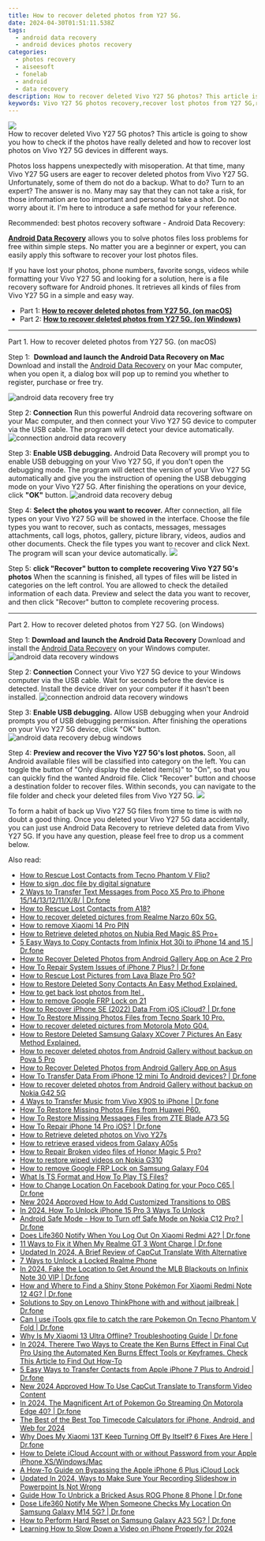```yaml
---
title: How to recover deleted photos from Y27 5G.
date: 2024-04-30T01:51:11.538Z
tags: 
  - android data recovery
  - android devices photos recovery
categories: 
  - photos recovery
  - aiseesoft
  - fonelab
  - android
  - data recovery
description: How to recover deleted Vivo Y27 5G photos? This article is going to show you how to check if the photos have really deleted and how to recover lost photos on Vivo Y27 5G devices in different ways.
keywords: Vivo Y27 5G photos recovery,recover lost photos from Y27 5G,recover lost photos from Vivo,retrieve wiped photos Vivo Y27 5G,save erased photos from Y27 5G,retrieve wiped photos Vivo,photos disappear Vivo,Vivo reset but recover photos,extract photos from water damaged phone Y27 5G,Y27 5G reset but recover photos,how to get the photos back on Y27 5G,how to recover photos on Vivo
---
```


<img src="https://img0mobiles.techidaily.com/images/best-assets/devices/vivo/vivo-y27-5g/2.jpg" class="atpl-imgstyle"  />

<div class="atpl-content atpl-for-fonelab-android recover-photos">

<div class="atpl-post-description-part-1">
How to recover deleted Vivo Y27 5G photos? This article is going to show you how to check if the photos have really deleted and how to recover lost photos on Vivo Y27 5G devices in different ways.
</div>



<div class="atpl-post-description-part-2">
<div class="tpl-content-sub-paragraph-normal">
  <p>
    Photos loss happens unexpectedly with misoperation. At that time, many Vivo Y27 5G users are eager to recover deleted photos from Vivo Y27 5G. Unfortunately, some of them do not do a backup. What to do? Turn to an expert? The answer is no. Many may say that they can not take a risk, for those information are too important and personal to take a shot. Do not worry about it. I'm here to introduce a safe method for your reference.
  </p>
</div>
</div>

<div class="atpl-post-description-part-3">
<div class="tpl-content-sub-paragraph-title">
  Recommended: best photos recovery software - Android Data Recovery:
</div>
<div class="tpl-content-sub-paragraph-content">
  <p>
    <a href="https://tools.techidaily.com/aiseesoft-android-data-recovery/" ><strong>Android Data Recovery</strong></a> allows you to solve photos files loss problems for free within simple steps. No matter you are a beginner or expert, you can easily apply this software to recover your lost photos files.
  </p>
</div>
<div class="tpl-content-sub-paragraph-content">
    <p>
      If you have lost your photos, phone numbers, favorite songs, videos while formatting your Vivo Y27 5G and looking for a solution, here is a file recovery software for Android phones. It retrieves all kinds of files from Vivo Y27 5G in a simple and easy way.
    </p>
</div>
</div>

<ul>
  <li>Part 1: <strong><a href="#p1"> How to recover deleted photos from Y27 5G.  (on macOS)</a></strong></li>
  <li>Part 2: <strong><a href="#p2"> How to recover deleted photos from Y27 5G.  (on Windows)</a></strong></li>
</ul>




<!-- Part 1 -->
<a id="p1" name="p1" ></a><hr>

<div>
  <span class="atpl-step-part-style">Part 1. How to recover deleted photos from Y27 5G. (on macOS)</span>
</div>  

<span class="atpl-stepstyle-a"><span>Step 1: </span></span> <strong>Download and launch the Android Data Recovery on Mac</strong>
Download and install the <a href="https://tools.techidaily.com/aiseesoft-android-data-recovery/" >Android Data Recovery</a> on your Mac computer, when you open it, a dialog box will pop up to remind you whether to register, purchase or free try.

<img src="https://tools.techidaily.com/images/apps/aiseesoft/android-data-recovery/mac-free-try.png" class="atpl-imgstyle" alt="android data recovery free try" />

<span class="atpl-stepstyle-a"><span>Step 2: </span></span> <strong>Connection</strong>
Run this powerful Android data recovering software on your Mac computer, and then connect your Vivo Y27 5G device to computer via the USB cable. The program will detect your device automatically.
<img src="https://tools.techidaily.com/images/apps/aiseesoft/android-data-recovery/mac-connection-interface.jpg" class="atpl-imgstyle" alt="connection android data recovery" />

<span class="atpl-stepstyle-a"><span>Step 3: </span></span> <strong>Enable USB debugging.</strong>
Android Data Recovery will prompt you to enable USB debugging on your Vivo Y27 5G, if you don't open the debugging mode. The program will detect the version of your Vivo Y27 5G automatically and give you the instruction of opening the USB debugging mode on your Vivo Y27 5G. After finishing the operations on your device, click <strong>"OK"</strong> button.
<img src="https://tools.techidaily.com/images/apps/aiseesoft/android-data-recovery/mac-android-usb-debug.jpg"  class="atpl-imgstyle" alt="android data recovery debug" />

<span class="atpl-stepstyle-a"><span>Step 4: </span></span> <strong>Select the photos you want to recover.</strong>
After connection, all file types on your Vivo Y27 5G will be showed in the interface. Choose the file types you want to recover, such as contacts, messages, messages attachments, call logs, photos, gallery, picture library, videos, audios and other documents. Check the file types you want to recover and click Next. The program will scan your device automatically.
<img src="https://tools.techidaily.com/images/apps/aiseesoft/android-data-recovery/mac-choose-type-photos.jpg" class="atpl-imgstyle"  />

<span class="atpl-stepstyle-a"><span>Step 5: </span></span> <strong>click "Recover" button to  complete recovering Vivo Y27 5G's photos</strong>
When the scanning is finished, all types of files will be listed in categories on the left control. You are allowed to check the detailed information of each data. Preview and select the data you want to recover, and then click "Recover" button to complete recovering process.


<a id="p2" name="p2"></a><hr>

<!-- Part 2 -->
<div>
  <span class="atpl-step-part-style">Part 2. How to recover deleted photos from Y27 5G. (on Windows)</span>
</div>

<span class="atpl-stepstyle-a"><span>Step 1: </span></span> <strong>Download and launch the Android Data Recovery</strong>
Download and install the <a href="https://tools.techidaily.com/aiseesoft-android-data-recovery/" >Android Data Recovery</a> on your Windows computer.
<img src="https://tools.techidaily.com/images/apps/aiseesoft/android-data-recovery/win-start-interface.png"  class="atpl-imgstyle" alt="android data recovery windows" />

<span class="atpl-stepstyle-a"><span>Step 2: </span></span> <strong>Connection</strong>
Connect your Vivo Y27 5G device to your Windows computer via the USB cable. Wait for seconds before the device is detected. Install the device driver on your computer if it hasn't been installed.
<img src="https://tools.techidaily.com/images/apps/aiseesoft/android-data-recovery/win-connection-interface.png" class="atpl-imgstyle" alt="connection android data recovery windows" />

<span class="atpl-stepstyle-a"><span>Step 3: </span></span> <strong>Enable USB debugging.</strong>
Allow USB debugging when your Android prompts you of USB debugging permission. After finishing the operations on your Vivo Y27 5G device, click "OK" button.
<img src="https://tools.techidaily.com/images/apps/aiseesoft/android-data-recovery/win-android-usb-debug.png" class="atpl-imgstyle" alt="android data recovery debug windows" />

<span class="atpl-stepstyle-a"><span>Step 4: </span></span> <strong>Preview and recover the Vivo Y27 5G's lost photos.</strong>
Soon, all Android available files will be classified into category on the left. You can toggle the button of "Only display the deleted item(s)" to "On", so that you can quickly find the wanted Android file. Click "Recover" button and choose a destination folder to recover files. Within seconds, you can navigate to the file folder and check your deleted files from Vivo Y27 5G.
<img src="https://tools.techidaily.com/images/apps/aiseesoft/android-data-recovery/win-recover-photos.png" class="atpl-imgstyle"  />

<div class="atpl-post-description-part-4">
<div class="tpl-content-sub-paragraph-normal">
  <p>
    To form a habit of back up Vivo Y27 5G files from time to time is with no doubt a good thing. Once you deleted your Vivo Y27 5G data accidentally, you can just use Android Data Recovery to retrieve deleted data from Vivo Y27 5G. If you have any question, please feel free to drop us a comment below.
  </p>
</div>
</div>

<ins class="adsbygoogle"
     style="display:block"
     data-ad-client="ca-pub-7571918770474297"
     data-ad-slot="8358498916"
     data-ad-format="auto"
     data-full-width-responsive="true"></ins>



</div>
<ins class="adsbygoogle"
    style="display:block"
    data-ad-format="autorelaxed"
    data-ad-client="ca-pub-7571918770474297"
    data-ad-slot="1223367746"></ins>

<span class="atpl-alsoreadstyle">Also read:</span>
<div><ul>
<li><a href="https://blog-min.techidaily.com/how-to-rescue-lost-contacts-from-tecno-phantom-v-flip-by-fonelab-android-recover-contacts/"><u>How to Rescue Lost Contacts from Tecno Phantom V Flip?</u></a></li>
<li><a href="https://blog-min.techidaily.com/how-to-sign-doc-file-by-digital-signature-by-ldigisigner-sign-a-word-sign-a-word/"><u>How to sign .doc file by digital signature</u></a></li>
<li><a href="https://blog-min.techidaily.com/2-ways-to-transfer-text-messages-from-poco-x5-pro-to-iphone-1514131211x8-drfone-by-drfone-transfer-from-android-transfer-from-android/"><u>2 Ways to Transfer Text Messages from Poco X5 Pro to iPhone 15/14/13/12/11/X/8/ | Dr.fone</u></a></li>
<li><a href="https://blog-min.techidaily.com/how-to-rescue-lost-contacts-from-a18-by-fonelab-android-recover-contacts/"><u>How to Rescue Lost Contacts from A18?</u></a></li>
<li><a href="https://blog-min.techidaily.com/how-to-recover-deleted-pictures-from-realme-narzo-60x-5g-by-fonelab-android-recover-pictures/"><u>How to recover deleted pictures from Realme Narzo 60x 5G.</u></a></li>
<li><a href="https://blog-min.techidaily.com/how-to-remove-xiaomi-14-pro-pin-by-drfone-android-unlock-android-unlock/"><u>How to remove Xiaomi 14 Pro PIN</u></a></li>
<li><a href="https://blog-min.techidaily.com/how-to-retrieve-deleted-photos-on-nubia-red-magic-8s-proplus-by-stellar-photo-recovery-android-mobile-photo-recover/"><u>How to Retrieve  deleted photos on Nubia Red Magic 8S Pro+</u></a></li>
<li><a href="https://blog-min.techidaily.com/5-easy-ways-to-copy-contacts-from-infinix-hot-30i-to-iphone-14-and-15-drfone-by-drfone-transfer-from-android-transfer-from-android/"><u>5 Easy Ways to Copy Contacts from Infinix Hot 30i to iPhone 14 and 15 | Dr.fone</u></a></li>
<li><a href="https://blog-min.techidaily.com/how-to-recover-deleted-photos-from-android-gallery-app-on-ace-2-pro-by-stellar-photo-recovery-android-mobile-photo-recover/"><u>How to Recover Deleted Photos from Android Gallery App on Ace 2 Pro</u></a></li>
<li><a href="https://blog-min.techidaily.com/how-to-repair-system-issues-of-iphone-7-plus-drfone-by-drfone-ios-system-repair-ios-system-repair/"><u>How To Repair System Issues of iPhone 7 Plus? | Dr.fone</u></a></li>
<li><a href="https://blog-min.techidaily.com/how-to-rescue-lost-pictures-from-lava-blaze-pro-5g-by-fonelab-android-recover-pictures/"><u>How to Rescue Lost Pictures from Lava Blaze Pro 5G?</u></a></li>
<li><a href="https://blog-min.techidaily.com/how-to-restore-deleted-sony-contacts-an-easy-method-explained-by-fonelab-android-recover-contacts/"><u>How to Restore Deleted Sony Contacts  An Easy Method Explained.</u></a></li>
<li><a href="https://blog-min.techidaily.com/how-to-get-back-lost-photos-from-itel-by-fonelab-android-recover-photos/"><u>How to get back lost photos from Itel .</u></a></li>
<li><a href="https://blog-min.techidaily.com/how-to-remove-google-frp-lock-on-21-by-drfone-android-unlock-remove-google-frp/"><u>How to remove Google FRP Lock on 21</u></a></li>
<li><a href="https://blog-min.techidaily.com/how-to-recover-iphone-se-2022-data-from-ios-icloud-drfone-by-drfone-ios-data-recovery-ios-data-recovery/"><u>How to Recover iPhone SE (2022) Data From iOS iCloud? | Dr.fone</u></a></li>
<li><a href="https://blog-min.techidaily.com/how-to-restore-missing-photos-files-from-tecno-spark-10-pro-by-fonelab-android-recover-photos/"><u>How To  Restore Missing Photos Files from Tecno Spark 10 Pro.</u></a></li>
<li><a href="https://blog-min.techidaily.com/how-to-recover-deleted-pictures-from-motorola-moto-g04-by-fonelab-android-recover-pictures/"><u>How to recover deleted pictures from Motorola Moto G04.</u></a></li>
<li><a href="https://blog-min.techidaily.com/how-to-restore-deleted-samsung-galaxy-xcover-7-pictures-an-easy-method-explained-by-fonelab-android-recover-pictures/"><u>How to Restore Deleted Samsung Galaxy XCover 7 Pictures  An Easy Method Explained.</u></a></li>
<li><a href="https://blog-min.techidaily.com/how-to-recover-deleted-photos-from-android-gallery-without-backup-on-pova-5-pro-by-stellar-photo-recovery-android-mobile-photo-recover/"><u>How to recover deleted photos from Android Gallery without backup on Pova 5 Pro</u></a></li>
<li><a href="https://blog-min.techidaily.com/how-to-recover-deleted-photos-from-android-gallery-app-on-asus-by-stellar-photo-recovery-android-mobile-photo-recover/"><u>How to Recover Deleted Photos from Android Gallery App on Asus</u></a></li>
<li><a href="https://blog-min.techidaily.com/how-to-transfer-data-from-iphone-12-mini-to-android-devices-drfone-by-drfone-transfer-data-from-ios-transfer-data-from-ios/"><u>How To Transfer Data From iPhone 12 mini To Android devices? | Dr.fone</u></a></li>
<li><a href="https://blog-min.techidaily.com/how-to-recover-deleted-photos-from-android-gallery-without-backup-on-nokia-g42-5g-by-stellar-photo-recovery-android-mobile-photo-recover/"><u>How to recover deleted photos from Android Gallery without backup on Nokia G42 5G</u></a></li>
<li><a href="https://blog-min.techidaily.com/4-ways-to-transfer-music-from-vivo-x90s-to-iphone-drfone-by-drfone-transfer-from-android-transfer-from-android/"><u>4 Ways to Transfer Music from Vivo X90S to iPhone | Dr.fone</u></a></li>
<li><a href="https://blog-min.techidaily.com/how-to-restore-missing-photos-files-from-huawei-p60-by-fonelab-android-recover-photos/"><u>How To  Restore Missing Photos Files from Huawei P60.</u></a></li>
<li><a href="https://blog-min.techidaily.com/how-to-restore-missing-messages-files-from-zte-blade-a73-5g-by-fonelab-android-recover-messages/"><u>How To  Restore Missing Messages Files from ZTE Blade A73 5G</u></a></li>
<li><a href="https://blog-min.techidaily.com/how-to-repair-iphone-14-pro-ios-drfone-by-drfone-ios-system-repair-ios-system-repair/"><u>How To Repair iPhone 14 Pro iOS? | Dr.fone</u></a></li>
<li><a href="https://blog-min.techidaily.com/how-to-retrieve-deleted-photos-on-vivo-y27s-by-stellar-photo-recovery-android-mobile-photo-recover/"><u>How to Retrieve deleted photos on Vivo Y27s</u></a></li>
<li><a href="https://blog-min.techidaily.com/how-to-retrieve-erased-videos-from-galaxy-a05s-by-fonelab-android-recover-video/"><u>How to retrieve erased videos from Galaxy A05s</u></a></li>
<li><a href="https://blog-min.techidaily.com/how-to-repair-broken-video-files-of-honor-magic-5-pro-by-stellar-video-repair-mobile-video-repair/"><u>How to Repair Broken video files of Honor Magic 5 Pro?</u></a></li>
<li><a href="https://blog-min.techidaily.com/how-to-restore-wiped-videos-on-nokia-g310-by-fonelab-android-recover-video/"><u>How to restore wiped videos on Nokia G310</u></a></li>
<li><a href="https://blog-min.techidaily.com/how-to-remove-google-frp-lock-on-samsung-galaxy-f04-by-drfone-android-unlock-remove-google-frp/"><u>How to remove Google FRP Lock on Samsung Galaxy F04</u></a></li>
<li><a href="https://ai-editing-video.techidaily.com/what-is-ts-format-and-how-to-play-ts-files/"><u>What Is TS Format and How To Play TS Files?</u></a></li>
<li><a href="https://location-social.techidaily.com/how-to-change-location-on-facebook-dating-for-your-poco-c65-drfone-by-drfone-virtual-android/"><u>How to Change Location On Facebook Dating for your Poco C65 | Dr.fone</u></a></li>
<li><a href="https://ai-editing-video.techidaily.com/new-2024-approved-how-to-add-customized-transitions-to-obs/"><u>New 2024 Approved How to Add Customized Transitions to OBS</u></a></li>
<li><a href="https://sim-unlock.techidaily.com/in-2024-how-to-unlock-iphone-15-pro-3-ways-to-unlock-by-drfone-ios/"><u>In 2024, How To Unlock iPhone 15 Pro 3 Ways To Unlock</u></a></li>
<li><a href="https://howto.techidaily.com/android-safe-mode-how-to-turn-off-safe-mode-on-nokia-c12-pro-drfone-by-drfone-fix-android-problems-fix-android-problems/"><u>Android Safe Mode - How to Turn off Safe Mode on Nokia C12 Pro? | Dr.fone</u></a></li>
<li><a href="https://fake-location.techidaily.com/does-life360-notify-when-you-log-out-on-xiaomi-redmi-a2-drfone-by-drfone-virtual-android/"><u>Does Life360 Notify When You Log Out On Xiaomi Redmi A2? | Dr.fone</u></a></li>
<li><a href="https://howto.techidaily.com/11-ways-to-fix-it-when-my-realme-gt-3-wont-charge-drfone-by-drfone-fix-android-problems-fix-android-problems/"><u>11 Ways to Fix it When My Realme GT 3 Wont Charge | Dr.fone</u></a></li>
<li><a href="https://ai-video-translation.techidaily.com/updated-in-2024-a-brief-review-of-capcut-translate-with-alternative/"><u>Updated In 2024, A Brief Review of CapCut Translate With Alternative</u></a></li>
<li><a href="https://easy-unlock-android.techidaily.com/7-ways-to-unlock-a-locked-realme-phone-by-drfone-android/"><u>7 Ways to Unlock a Locked Realme Phone</u></a></li>
<li><a href="https://review-topics.techidaily.com/in-2024-fake-the-location-to-get-around-the-mlb-blackouts-on-infinix-note-30-vip-drfone-by-drfone-virtual-android/"><u>In 2024, Fake the Location to Get Around the MLB Blackouts on Infinix Note 30 VIP | Dr.fone</u></a></li>
<li><a href="https://change-location.techidaily.com/how-and-where-to-find-a-shiny-stone-pokemon-for-xiaomi-redmi-note-12-4g-drfone-by-drfone-virtual-android/"><u>How and Where to Find a Shiny Stone Pokémon For Xiaomi Redmi Note 12 4G? | Dr.fone</u></a></li>
<li><a href="https://android-location-track.techidaily.com/solutions-to-spy-on-lenovo-thinkphone-with-and-without-jailbreak-drfone-by-drfone-virtual-android/"><u>Solutions to Spy on Lenovo ThinkPhone with and without jailbreak | Dr.fone</u></a></li>
<li><a href="https://android-pokemon-go.techidaily.com/can-i-use-itools-gpx-file-to-catch-the-rare-pokemon-on-tecno-phantom-v-fold-drfone-by-drfone-virtual-android/"><u>Can I use iTools gpx file to catch the rare Pokemon On Tecno Phantom V Fold | Dr.fone</u></a></li>
<li><a href="https://howto.techidaily.com/why-is-my-xiaomi-13-ultra-offline-troubleshooting-guide-drfone-by-drfone-fix-android-problems-fix-android-problems/"><u>Why Is My Xiaomi 13 Ultra Offline? Troubleshooting Guide | Dr.fone</u></a></li>
<li><a href="https://ai-vdieo-software.techidaily.com/in-2024-therere-two-ways-to-create-the-ken-burns-effect-in-final-cut-pro-using-the-automated-ken-burns-effect-tools-or-keyframes-check-this-article-to-find-/"><u>In 2024, Therere Two Ways to Create the Ken Burns Effect in Final Cut Pro Using the Automated Ken Burns Effect Tools or Keyframes. Check This Article to Find Out How-To</u></a></li>
<li><a href="https://iphone-transfer.techidaily.com/5-easy-ways-to-transfer-contacts-from-apple-iphone-7-plus-to-android-drfone-by-drfone-transfer-from-ios/"><u>5 Easy Ways to Transfer Contacts from Apple iPhone 7 Plus to Android | Dr.fone</u></a></li>
<li><a href="https://ai-video-translation.techidaily.com/new-2024-approved-how-to-use-capcut-translate-to-transform-video-content/"><u>New 2024 Approved How To Use CapCut Translate to Transform Video Content</u></a></li>
<li><a href="https://android-pokemon-go.techidaily.com/in-2024-the-magnificent-art-of-pokemon-go-streaming-on-motorola-edge-40-drfone-by-drfone-virtual-android/"><u>In 2024, The Magnificent Art of Pokemon Go Streaming On Motorola Edge 40? | Dr.fone</u></a></li>
<li><a href="https://ai-video-apps.techidaily.com/the-best-of-the-best-top-timecode-calculators-for-iphone-android-and-web-for-2024/"><u>The Best of the Best Top Timecode Calculators for iPhone, Android, and Web for 2024</u></a></li>
<li><a href="https://howto.techidaily.com/why-does-my-xiaomi-13t-keep-turning-off-by-itself-6-fixes-are-here-drfone-by-drfone-fix-android-problems-fix-android-problems/"><u>Why Does My Xiaomi 13T Keep Turning Off By Itself? 6 Fixes Are Here | Dr.fone</u></a></li>
<li><a href="https://activate-lock.techidaily.com/how-to-delete-icloud-account-with-or-without-password-from-your-apple-iphone-xswindowsmac-by-drfone-ios/"><u>How to Delete iCloud Account with or without Password from your Apple iPhone XS/Windows/Mac</u></a></li>
<li><a href="https://activate-lock.techidaily.com/a-how-to-guide-on-bypassing-the-apple-iphone-6-plus-icloud-lock-by-drfone-ios/"><u>A How-To Guide on Bypassing the Apple iPhone 6 Plus iCloud Lock</u></a></li>
<li><a href="https://ai-video-editing.techidaily.com/updated-in-2024-ways-to-make-sure-your-recording-slideshow-in-powerpoint-is-not-wrong/"><u>Updated In 2024, Ways to Make Sure Your Recording Slideshow in Powerpoint Is Not Wrong</u></a></li>
<li><a href="https://change-location.techidaily.com/guide-how-to-unbrick-a-bricked-asus-rog-phone-8-phone-drfone-by-drfone-fix-android-problems-fix-android-problems/"><u>Guide How To Unbrick a Bricked Asus ROG Phone 8 Phone | Dr.fone</u></a></li>
<li><a href="https://fake-location.techidaily.com/dose-life360-notify-me-when-someone-checks-my-location-on-samsung-galaxy-m14-5g-drfone-by-drfone-virtual-android/"><u>Dose Life360 Notify Me When Someone Checks My Location On Samsung Galaxy M14 5G? | Dr.fone</u></a></li>
<li><a href="https://techidaily.com/how-to-perform-hard-reset-on-samsung-galaxy-a23-5g-drfone-by-drfone-reset-android-reset-android/"><u>How to Perform Hard Reset on Samsung Galaxy A23 5G? | Dr.fone</u></a></li>
<li><a href="https://ai-editing-video.techidaily.com/learning-how-to-slow-down-a-video-on-iphone-properly-for-2024/"><u>Learning How to Slow Down a Video on iPhone Properly for 2024</u></a></li>
</ul></div>

